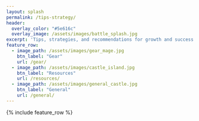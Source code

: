 ```yaml
---
layout: splash
permalink: /tips-strategy/
header:
  overlay_color: "#5e616c"
  overlay_image: /assets/images/battle_splash.jpg
excerpt: 'Tips, strategies, and recommendations for growth and success in Iron Throne'
feature_row:
  - image_path: /assets/images/gear_mage.jpg
    btn_label: "Gear"
    url: /gear/
  - image_path: /assets/images/castle_island.jpg
    btn_label: "Resources"
    url: /resources/
  - image_path: /assets/images/general_castle.jpg
    btn_label: "General"
    url: /general/
---
```


{% include feature_row %}